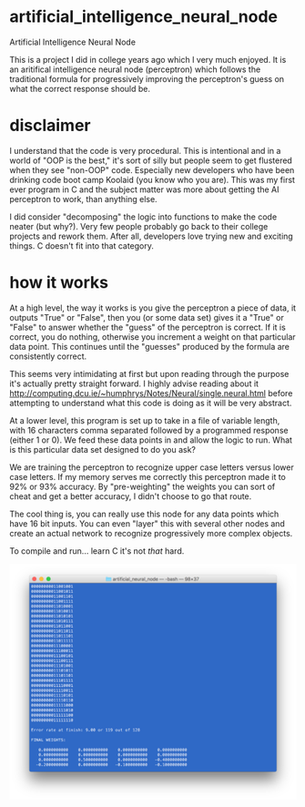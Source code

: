 # artificial_intelligence_neural_node
Artificial Intelligence Neural Node

This is a project I did in college years ago which I very much enjoyed. It is an aritifical intelligence neural node (perceptron) which follows the traditional formula for progressively improving the perceptron's guess on what the correct response should be.

# disclaimer

I understand that the code is very procedural. This is intentional and in a world of "OOP is the best," it's sort of silly but people seem to get flustered when they see "non-OOP" code. Especially new developers who have been drinking code boot camp Koolaid (you know who you are). This was my first ever program in C and the subject matter was more about getting the AI perceptron to work, than anything else.

I did consider "decomposing" the logic into functions to make the code neater (but why?). Very few people probably go back to their college projects and rework them. After all, developers love trying new and exciting things. C doesn't fit into that category.

# how it works

At a high level, the way it works is you give the perceptron a piece of data, it outputs "True" or "False", then you (or
some data set) gives it a "True" or "False" to answer whether the "guess" of the perceptron is correct. If it is correct, you
do nothing, otherwise you increment a weight on that particular data point. This continues until the "guesses" produced by the formula are consistently correct.

This seems very intimidating at first but upon reading through the purpose it's actually pretty straight forward. I highly
advise reading about it http://computing.dcu.ie/~humphrys/Notes/Neural/single.neural.html before attempting to understand what
this code is doing as it will be very abstract.

At a lower level, this program is set up to take in a file of variable length, with 16 characters comma separated followed by a programmed response (either 1 or 0). We feed these data points in and allow the logic to run. What is this particular data set designed to do you ask?

We are training the perceptron to recognize upper case letters versus lower case letters. If my memory serves me
correctly this perceptron made it to 92% or 93% accuracy. By "pre-weighting" the weights you can sort of cheat and get a better accuracy, I didn't choose to go that route.

The cool thing is, you can really use this node for any data points which have 16 bit inputs. You can even "layer" this
with several other nodes and create an actual network to recognize progressively more complex objects.

To compile and run... learn C it's not *that* hard.

![Perceptron Screenshot](https://github.com/amnolan/artificial_intelligence_neural_node_v01/raw/master/perceptron_screenshot.png?)
